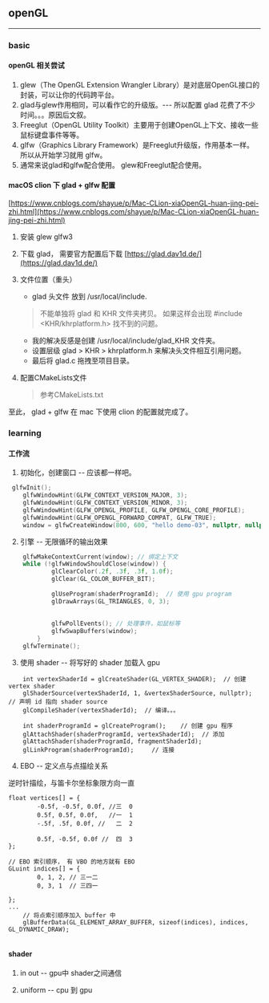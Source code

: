 ## openGL

*****

### basic
#### openGL 相关尝试
1. glew（The OpenGL Extension Wrangler Library）是对底层OpenGL接口的封装，可以让你的代码跨平台。
2. glad与glew作用相同，可以看作它的升级版。--- 所以配置 glad 花费了不少时间。。。原因后文叙。
3. Freeglut（OpenGL Utility Toolkit）主要用于创建OpenGL上下文、接收一些鼠标键盘事件等等。
4. glfw（Graphics Library Framework）是Freeglut升级版，作用基本一样。 所以从开始学习就用 glfw。
5. 通常来说glad和glfw配合使用。 glew和Freeglut配合使用。

#### macOS clion 下 glad + glfw 配置

[https://www.cnblogs.com/shayue/p/Mac-CLion-xiaOpenGL-huan-jing-pei-zhi.html](https://www.cnblogs.com/shayue/p/Mac-CLion-xiaOpenGL-huan-jing-pei-zhi.html)
1. 安装 glew glfw3 
2. 下载 glad， 需要官方配置后下载 
 [https://glad.dav1d.de/](https://glad.dav1d.de/)
 
3. 文件位置（重头）
      *  glad 头文件 放到 /usr/local/include.
      >  不能单独将 glad 和 KHR 文件夹拷贝。
      如果这样会出现 #include <KHR/khrplatform.h> 找不到的问题。
      * 我的解决反感是创建 /usr/local/include/glad_KHR 文件夹。
      * 设置层级 glad >  KHR > khrplatform.h 来解决头文件相互引用问题。
      * 最后将 glad.c 拖拽至项目目录。
  
4.   配置CMakeLists文件
     > 参考CMakeLists.txt

至此， glad + glfw  在 mac 下使用 clion 的配置就完成了。

### learning


#### 工作流
1. 初始化，创建窗口 -- 应该都一样吧。
```cpp
 glfwInit();
    glfwWindowHint(GLFW_CONTEXT_VERSION_MAJOR, 3);
    glfwWindowHint(GLFW_CONTEXT_VERSION_MINOR, 3);
    glfwWindowHint(GLFW_OPENGL_PROFILE, GLFW_OPENGL_CORE_PROFILE);
    glfwWindowHint(GLFW_OPENGL_FORWARD_COMPAT, GLFW_TRUE);
    window = glfwCreateWindow(800, 600, "hello demo-03", nullptr, nullptr);
```

2. 引擎   -- 无限循环的输出效果
```cpp
    glfwMakeContextCurrent(window); // 绑定上下文
    while (!glfwWindowShouldClose(window)) {
            glClearColor(.2f, .3f, .3f, 1.0f);
            glClear(GL_COLOR_BUFFER_BIT);
    
            glUseProgram(shaderProgramId);  // 使用 gpu program
            glDrawArrays(GL_TRIANGLES, 0, 3);
    
    
            glfwPollEvents(); // 处理事件，如鼠标等
            glfwSwapBuffers(window);
        }
    glfwTerminate();
```

3. 使用 shader -- 将写好的 shader 加载入 gpu

```$xslt
    int vertexShaderId = glCreateShader(GL_VERTEX_SHADER);  // 创建 vertex shader
    glShaderSource(vertexShaderId, 1, &vertexShaderSource, nullptr); // 声明 id 指向 shader source
    glCompileShader(vertexShaderId);  // 编译。。。
    
    int shaderProgramId = glCreateProgram();    // 创建 gpu 程序
    glAttachShader(shaderProgramId, vertexShaderId);  // 添加
    glAttachShader(shaderProgramId, fragmentShaderId);
    glLinkProgram(shaderProgramId);     // 连接

```

4. EBO  -- 定义点与点描绘关系

逆时针描绘，与笛卡尔坐标象限方向一直
```$xslt
float vertices[] = {
        -0.5f, -0.5f, 0.0f, //三  0
        0.5f, 0.5f, 0.0f,   //一  1
        -.5f, .5f, 0.0f, //   二  2

        0.5f, -0.5f, 0.0f //  四  3
};

// EBO 索引顺序， 有 VBO 的地方就有 EBO
GLuint indices[] = {
        0, 1, 2, // 三一二
        0, 3, 1  // 三四一

};
...
    // 将点索引顺序加入 buffer 中
    glBufferData(GL_ELEMENT_ARRAY_BUFFER, sizeof(indices), indices, GL_DYNAMIC_DRAW);
       
```

#### shader

1. in out  -- gpu中 shader之间通信

2. uniform  -- cpu 到 gpu 




   



